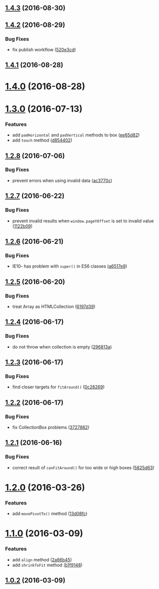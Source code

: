 <a name="1.4.3"></a>
## [1.4.3](https://github.com/fczbkk/the-box/compare/v1.4.2...v1.4.3) (2016-08-30)



<a name="1.4.2"></a>
## [1.4.2](https://github.com/fczbkk/the-box/compare/v1.4.1...v1.4.2) (2016-08-29)


### Bug Fixes

* fix publish workflow ([520e3cd](https://github.com/fczbkk/the-box/commit/520e3cd))



<a name="1.4.1"></a>
## [1.4.1](https://github.com/fczbkk/the-box/compare/v1.4.0...v1.4.1) (2016-08-28)



<a name="1.4.0"></a>
# [1.4.0](https://github.com/fczbkk/the-box/compare/v1.3.0...v1.4.0) (2016-08-28)



<a name="1.3.0"></a>
# [1.3.0](https://github.com/fczbkk/the-box/compare/v1.2.8...v1.3.0) (2016-07-13)


### Features

* add `padHorizontal` and `padVertical` methods to box ([ee65d82](https://github.com/fczbkk/the-box/commit/ee65d82))
* add `touch` method ([d854402](https://github.com/fczbkk/the-box/commit/d854402))



<a name="1.2.8"></a>
## [1.2.8](https://github.com/fczbkk/the-box/compare/v1.2.7...v1.2.8) (2016-07-06)


### Bug Fixes

* prevent errors when using invalid data ([ac3770c](https://github.com/fczbkk/the-box/commit/ac3770c))



<a name="1.2.7"></a>
## [1.2.7](https://github.com/fczbkk/the-box/compare/v1.2.6...v1.2.7) (2016-06-22)


### Bug Fixes

* prevent invalid results when `window.pageYOffset` is set to invalid value ([1122b09](https://github.com/fczbkk/the-box/commit/1122b09))



<a name="1.2.6"></a>
## [1.2.6](https://github.com/fczbkk/the-box/compare/v1.2.5...v1.2.6) (2016-06-21)


### Bug Fixes

* IE10- has problem with `super()` in ES6 classes ([a6517e9](https://github.com/fczbkk/the-box/commit/a6517e9))



<a name="1.2.5"></a>
## [1.2.5](https://github.com/fczbkk/the-box/compare/v1.2.4...v1.2.5) (2016-06-20)


### Bug Fixes

* treat Array as HTMLCollection ([6197d39](https://github.com/fczbkk/the-box/commit/6197d39))



<a name="1.2.4"></a>
## [1.2.4](https://github.com/fczbkk/the-box/compare/v1.2.3...v1.2.4) (2016-06-17)


### Bug Fixes

* do not throw when collection is empty ([296813a](https://github.com/fczbkk/the-box/commit/296813a))



<a name="1.2.3"></a>
## [1.2.3](https://github.com/fczbkk/the-box/compare/v1.2.2...v1.2.3) (2016-06-17)


### Bug Fixes

* find closer targets for `fitAround()` ([0c28269](https://github.com/fczbkk/the-box/commit/0c28269))



<a name="1.2.2"></a>
## [1.2.2](https://github.com/fczbkk/the-box/compare/v1.2.1...v1.2.2) (2016-06-17)


### Bug Fixes

* fix CollectionBox problems ([3727882](https://github.com/fczbkk/the-box/commit/3727882))



<a name="1.2.1"></a>
## [1.2.1](https://github.com/fczbkk/the-box/compare/v1.2.0...v1.2.1) (2016-06-16)


### Bug Fixes

* correct result of `canFitAround()` for too wide or high boxes ([5825d63](https://github.com/fczbkk/the-box/commit/5825d63))



<a name="1.2.0"></a>
# [1.2.0](https://github.com/fczbkk/the-box/compare/v1.1.0...v1.2.0) (2016-03-26)


### Features

* add `movePivotTo()` method ([13d08fc](https://github.com/fczbkk/the-box/commit/13d08fc))



<a name="1.1.0"></a>
# [1.1.0](https://github.com/fczbkk/the-box/compare/v1.0.2...v1.1.0) (2016-03-09)


### Features

* add `align` method ([2a66b45](https://github.com/fczbkk/the-box/commit/2a66b45))
* add `shrinkToFit` method ([b1f9148](https://github.com/fczbkk/the-box/commit/b1f9148))



<a name="1.0.2"></a>
## [1.0.2](https://github.com/fczbkk/the-box/compare/v1.0.1...v1.0.2) (2016-03-09)




